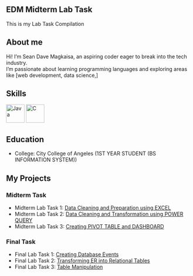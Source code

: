 ## EDM Midterm Lab Task
This is my Lab Task Compilation
## About me
Hi! I’m Sean Dave Magkaisa, an aspiring coder eager to break into the tech industry.  
I’m passionate about learning programming languages and exploring areas like [web development, data science,]
## Skills
<img src="https://cdn.jsdelivr.net/gh/devicons/devicon/icons/java/java-original.svg" alt="Java" width="50" height="50"/> <img src="https://cdn.jsdelivr.net/gh/devicons/devicon/icons/c/c-original.svg" alt="C" width="50" height="50"/>
## Education
- College: City College of Angeles (1ST YEAR STUDENT (BS INFORMATION SYSTEM))

## My Projects
### Midterm Task
 - Midterm Lab Task 1: [Data Cleaning and Preparation using EXCEL](https://github.com/sengutts/EDM--Midterm-Lab-Task/tree/main/EDM%20%20Midterm%20Task%201)
 - Midterm Lab Task 2: [Data Cleaning and Transformation using POWER QUERY](https://github.com/sengutts/EDM--Midterm-Lab-Task/tree/main/Midterm%20Task%202)
 - Midterm Lab Task 3: [Creating PIVOT TABLE and DASHBOARD](https://github.com/sengutts/EDM--Midterm-Lab-Task/tree/main/Midterm%20Lab%20Task%203)
### Final Task
 - Final Lab Task 1: [Creating Database Events](https://github.com/sengutts/EDM--Midterm-Lab-Task/tree/main/Final%20Lab%20Task1)
 - Final Lab Task 2: [Transforming ER into Relational Tables](https://github.com/sengutts/EDM--Midterm-Lab-Task/tree/main/Final%20Lab%20Task%202)
 - Final Lab Task 3: [Table Manipulation](https://github.com/sengutts/EDM--Midterm-Lab-Task/tree/main/Final%20Lab%20Task%203)

